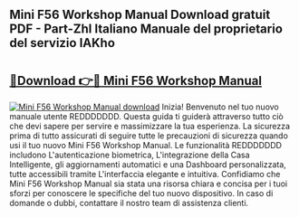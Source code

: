 ## Mini F56 Workshop Manual Download gratuit PDF - Part-Zhl Italiano Manuale del proprietario del servizio IAKho

# <h2><a href="http://dfasea1.blite.top/?on=Mini+F56+Workshop+Manual">🔗Download 👉🔴 Mini F56 Workshop Manual</a></h2>

[![Mini F56 Workshop Manual download](https://i.imgur.com/lujVjoI.png)](http://dfasea1.blite.top/?on=Mini+F56+Workshop+Manual)
Inizia! Benvenuto nel tuo nuovo manuale utente REDDDDDDD. Questa guida ti guiderà attraverso tutto ciò che devi sapere per servire e massimizzare la tua esperienza. La sicurezza prima di tutto assicurati di seguire tutte le precauzioni di sicurezza quando usi il tuo nuovo Mini F56 Workshop Manual. Le funzionalità REDDDDDDD includono L'autenticazione biometrica, L'integrazione della Casa Intelligente, gli aggiornamenti automatici e una Dashboard personalizzata, tutte accessibili tramite L'interfaccia elegante e intuitiva. Confidiamo che Mini F56 Workshop Manual sia stata una risorsa chiara e concisa per i tuoi sforzi per conoscere le specifiche del tuo nuovo dispositivo. In caso di domande o dubbi, contattare il nostro team di assistenza clienti.
